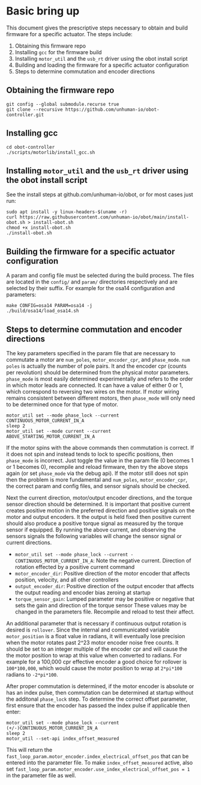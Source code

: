 # Basic bring up

This document gives the prescriptive steps necessary to obtain and build firmware for a specific actuator. The steps include:
1. Obtaining this firmware repo
2. Installing `gcc` for the firmware build
3. Installing `motor_util` and the `usb_rt` driver using the obot install script
4. Building and loading the firmware for a specific actuator configuration
5. Steps to determine commutation and encoder directions

## Obtaining the firmware repo
```console
git config --global submodule.recurse true
git clone --recursive https://github.com/unhuman-io/obot-controller.git
```

## Installing gcc
```console
cd obot-controller
./scripts/motorlib/install_gcc.sh
```

## Installing `motor_util` and the `usb_rt` driver using the obot install script
See the install steps at github.com/unhuman-io/obot, or for most cases just run:
```console
sudo apt install -y linux-headers-$(uname -r)
curl https://raw.githubusercontent.com/unhuman-io/obot/main/install-obot.sh > install-obot.sh
chmod +x install-obot.sh
./install-obot.sh
```

## Building the firmware for a specific actuator configuration
A param and config file must be selected during the build process. The files are located in the `config/` and `param/` directories respectively and are selected by their suffix. For example for the osa14 configuration and parameters:
```console
make CONFIG=osa14 PARAM=osa14 -j
./build/osa14/load_osa14.sh
```

## Steps to determine commutation and encoder directions
The key parameters specified in the param file that are necessary to commutate a motor are `num_poles`, `motor_encoder_cpr`, and `phase_mode`. `num poles` is actually the number of pole pairs. It and the encoder cpr (counts per revolution) should be determined from the physical motor parameters. `phase_mode` is most easily determined experimentally and refers to the order in which motor leads are connected. It can have a value of either 0 or 1, which correspond to reversing two wires on the motor. If motor wiring remains consistent between different motors, then `phase_mode` will only need to be determined once for that type of motor.
```console
motor_util set --mode phase_lock --current CONTINUOUS_MOTOR_CURRENT_IN_A
sleep 2
motor_util set --mode current --current ABOVE_STARTING_MOTOR_CURRENT_IN_A
```
If the motor spins with the above commands then commutation is correct. If it does not spin and instead tends to lock to specific positions, then `phase_mode` is incorrect. Just toggle the value in the param file (0 becomes 1 or 1 becomes 0), recompile and reload firmware, then try the above steps again (or set `phase_mode` via the debug api). If the motor still does not spin then the problem is more fundamental and `num_poles`, `motor_encoder_cpr`, the correct param and config files, and sensor signals should be checked.

Next the current direction, motor/output encoder directions, and the torque sensor direction should be determined. It is important that positive current creates positive motion in the preferred direction and positive signals on the motor and output encoders. It the output is held fixed then positive current should also produce a positive torque signal as measured by the torque sensor if equipped. By running the above current, and observing the sensors signals the following variables will change the sensor signal or current directions.
- `motor_util set --mode phase_lock --current -CONTINUOUS_MOTOR_CURRENT_IN_A`: Note the negative current. Direction of rotation effected by a positive current command
- `motor_encoder_dir`: Positive direction of the motor encoder that affects position, velocity, and all other controllers
- `output_encoder_dir`: Positive direction of the output encoder that affects the output reading and encoder bias zeroing at startup
- `torque_sensor_gain`: Lumped parameter may be positive or negative that sets the gain and direction of the torque sensor
These values may be changed in the parameters file. Recompile and reload to test their affect.

An additional parameter that is necessary if continuous output rotation is desired is `rollover`. Since the internal and communicated variable `motor_position` is a float value in radians, it will eventually lose precision when the motor rotates past 2^23 motor encoder noise free counts. It should be set to an integer multiple of the encoder cpr and will cause the the motor position to wrap at this value when converted to radians. For example for a 100,000 cpr effective encoder a good choice for rollover is `100*100,000`, which would cause the motor position to wrap at `2*pi*100` radians to `-2*pi*100`.

After proper commutation is determined, if the motor encoder is absolute or has an index pulse, then commutation can be determined at startup without the additonal `phase_lock` step. To determine the correct offset parameter, first ensure that the encoder has passed the index pulse if applicable then enter:
```console
motor_util set --mode phase_lock --current (+/-)CONTINUOUS_MOTOR_CURRENT_IN_A
sleep 2
motor_util --set-api index_offset_measured
```
This will return the `fast_loop_param.motor_encoder.index_electrical_offset_pos` that can be entered into the parameter file. To make `index_offset_measured` active, also set `fast_loop_param.motor_encoder.use_index_electrical_offset_pos = 1` in the parameter file as well.